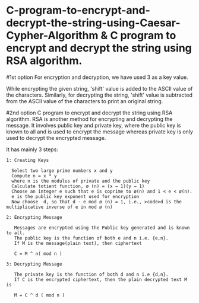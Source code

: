 # C-program-to-encrypt-and-decrypt-the-string-using-Caesar-Cypher-Algorithm & C program to encrypt and decrypt the string using RSA algorithm.

#1st option
For encryption and decryption, we have used 3 as a key value.

While encrypting the given string, 'shift' value is added to the ASCII value of the characters. Similarly, for decrypting the string, 'shift' value is subtracted from the ASCII value of the characters to print an original string.


#2nd option
C program to encrypt and decrypt the string using RSA algorithm.
RSA is another method for encrypting and decrypting the message. It involves public key and private key, where the public key is known to all and is used to encrypt the message whereas private key is only used to decrypt the encrypted message.

   It has mainly 3 steps:

    1: Creating Keys

      Select two large prime numbers x and y
      Compute n = x * y
      where n is the modulus of private and the public key
      Calculate totient function, ø (n) = (x − 1)(y − 1)
      Choose an integer e such that e is coprime to ø(n) and 1 < e < ø(n).
      e is the public key exponent used for encryption
      Now choose  d, so that d · e mod ø (n) = 1, i.e., >code>d is the multiplicative inverse of e in mod ø (n)

    2: Encrypting Message

       Messages are encrypted using the Public key generated and is known to all.
       The public key is the function of both e and n i.e. {e,n}.
       If M is the message(plain text), then ciphertext

       C = M ^ n( mod n )

    3: Decrypting Message

       The private key is the function of both d and n i.e {d,n}.
       If C is the encrypted ciphertext, then the plain decrypted text M is

       M = C ^ d ( mod n )